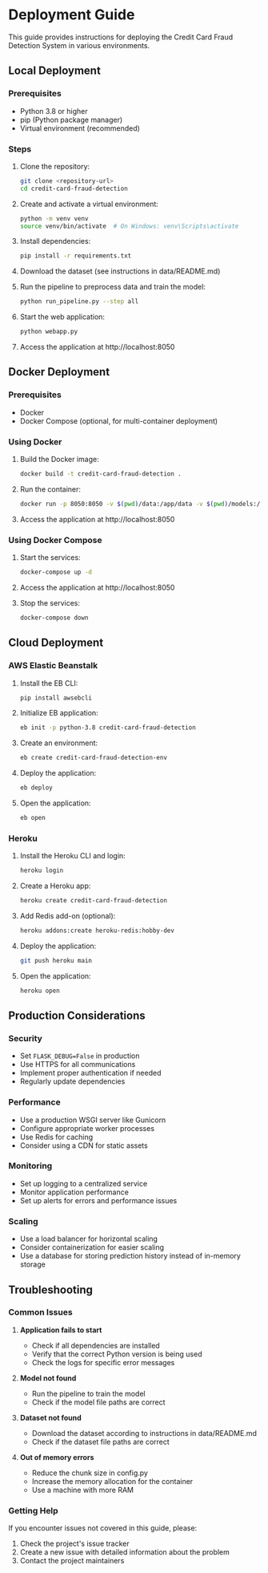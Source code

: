# Deployment Guide

This guide provides instructions for deploying the Credit Card Fraud Detection System in various environments.

## Local Deployment

### Prerequisites

- Python 3.8 or higher
- pip (Python package manager)
- Virtual environment (recommended)

### Steps

1. Clone the repository:
   ```bash
   git clone <repository-url>
   cd credit-card-fraud-detection
   ```

2. Create and activate a virtual environment:
   ```bash
   python -m venv venv
   source venv/bin/activate  # On Windows: venv\Scripts\activate
   ```

3. Install dependencies:
   ```bash
   pip install -r requirements.txt
   ```

4. Download the dataset (see instructions in data/README.md)

5. Run the pipeline to preprocess data and train the model:
   ```bash
   python run_pipeline.py --step all
   ```

6. Start the web application:
   ```bash
   python webapp.py
   ```

7. Access the application at http://localhost:8050

## Docker Deployment

### Prerequisites

- Docker
- Docker Compose (optional, for multi-container deployment)

### Using Docker

1. Build the Docker image:
   ```bash
   docker build -t credit-card-fraud-detection .
   ```

2. Run the container:
   ```bash
   docker run -p 8050:8050 -v $(pwd)/data:/app/data -v $(pwd)/models:/app/models credit-card-fraud-detection
   ```

3. Access the application at http://localhost:8050

### Using Docker Compose

1. Start the services:
   ```bash
   docker-compose up -d
   ```

2. Access the application at http://localhost:8050

3. Stop the services:
   ```bash
   docker-compose down
   ```

## Cloud Deployment

### AWS Elastic Beanstalk

1. Install the EB CLI:
   ```bash
   pip install awsebcli
   ```

2. Initialize EB application:
   ```bash
   eb init -p python-3.8 credit-card-fraud-detection
   ```

3. Create an environment:
   ```bash
   eb create credit-card-fraud-detection-env
   ```

4. Deploy the application:
   ```bash
   eb deploy
   ```

5. Open the application:
   ```bash
   eb open
   ```

### Heroku

1. Install the Heroku CLI and login:
   ```bash
   heroku login
   ```

2. Create a Heroku app:
   ```bash
   heroku create credit-card-fraud-detection
   ```

3. Add Redis add-on (optional):
   ```bash
   heroku addons:create heroku-redis:hobby-dev
   ```

4. Deploy the application:
   ```bash
   git push heroku main
   ```

5. Open the application:
   ```bash
   heroku open
   ```

## Production Considerations

### Security

- Set `FLASK_DEBUG=False` in production
- Use HTTPS for all communications
- Implement proper authentication if needed
- Regularly update dependencies

### Performance

- Use a production WSGI server like Gunicorn
- Configure appropriate worker processes
- Use Redis for caching
- Consider using a CDN for static assets

### Monitoring

- Set up logging to a centralized service
- Monitor application performance
- Set up alerts for errors and performance issues

### Scaling

- Use a load balancer for horizontal scaling
- Consider containerization for easier scaling
- Use a database for storing prediction history instead of in-memory storage

## Troubleshooting

### Common Issues

1. **Application fails to start**
   - Check if all dependencies are installed
   - Verify that the correct Python version is being used
   - Check the logs for specific error messages

2. **Model not found**
   - Run the pipeline to train the model
   - Check if the model file paths are correct

3. **Dataset not found**
   - Download the dataset according to instructions in data/README.md
   - Check if the dataset file paths are correct

4. **Out of memory errors**
   - Reduce the chunk size in config.py
   - Increase the memory allocation for the container
   - Use a machine with more RAM

### Getting Help

If you encounter issues not covered in this guide, please:
1. Check the project's issue tracker
2. Create a new issue with detailed information about the problem
3. Contact the project maintainers 